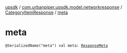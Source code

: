 [upsdk](../../index.md) / [com.urbanpiper.upsdk.model.networkresponse](../index.md) / [CategoryItemResponse](index.md) / [meta](./meta.md)

# meta

`@SerializedName("meta") val meta: `[`ResponseMeta`](../-response-meta/index.md)